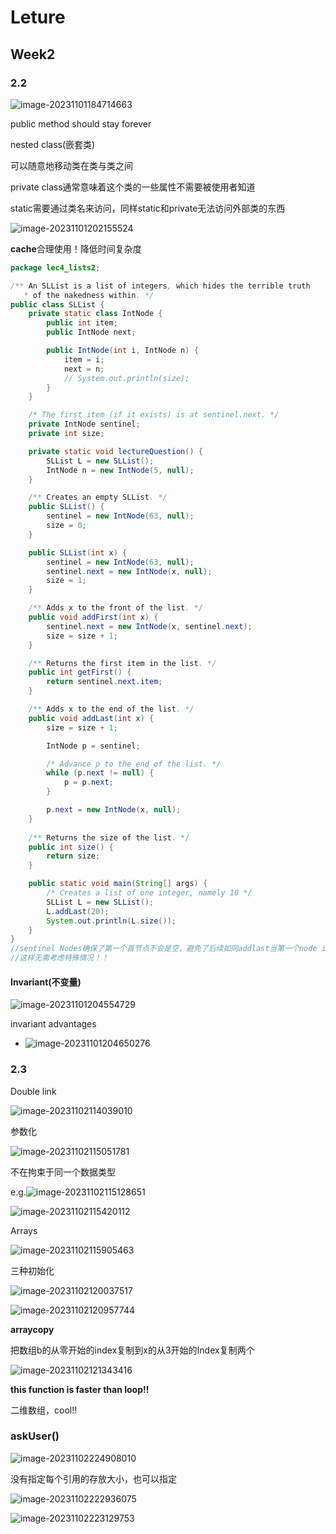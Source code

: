 # Leture

## Week2

### 2.2

![image-20231101184714663](C:\Users\谢隆杰\AppData\Roaming\Typora\typora-user-images\image-20231101184714663.png)

public method should stay forever

nested class(嵌套类)

可以随意地移动类在类与类之间

private class通常意味着这个类的一些属性不需要被使用者知道

static需要通过类名来访问，同样static和private无法访问外部类的东西



![image-20231101202155524](C:\Users\谢隆杰\AppData\Roaming\Typora\typora-user-images\image-20231101202155524.png)

**cache**合理使用！降低时间复杂度

```java
package lec4_lists2;

/** An SLList is a list of integers, which hides the terrible truth
   * of the nakedness within. */
public class SLList {	
	private static class IntNode {
		public int item;
		public IntNode next;

		public IntNode(int i, IntNode n) {
			item = i;
			next = n;
			// System.out.println(size);
		}
	} 

	/* The first item (if it exists) is at sentinel.next. */
	private IntNode sentinel;
	private int size;

	private static void lectureQuestion() {
		SLList L = new SLList();
		IntNode n = new IntNode(5, null);
	}

	/** Creates an empty SLList. */
	public SLList() {
		sentinel = new IntNode(63, null);
		size = 0;
	}

	public SLList(int x) {
		sentinel = new IntNode(63, null);
		sentinel.next = new IntNode(x, null);
		size = 1;
	}

 	/** Adds x to the front of the list. */
 	public void addFirst(int x) {
 		sentinel.next = new IntNode(x, sentinel.next);
 		size = size + 1;
 	}

 	/** Returns the first item in the list. */
 	public int getFirst() {
 		return sentinel.next.item;
 	}

 	/** Adds x to the end of the list. */
 	public void addLast(int x) {
 		size = size + 1; 		

 		IntNode p = sentinel;

 		/* Advance p to the end of the list. */
 		while (p.next != null) {
 			p = p.next;
 		}

 		p.next = new IntNode(x, null);
 	}
 	
 	/** Returns the size of the list. */
 	public int size() {
 		return size;
 	}

	public static void main(String[] args) {
 		/* Creates a list of one integer, namely 10 */
 		SLList L = new SLList();
 		L.addLast(20);
 		System.out.println(L.size());
 	}
}
//sentinel Nodes确保了第一个首节点不会是空，避免了后续如同addlast当第一个node is empty的情况
//这样无需考虑特殊情况！！
```

#### Invariant(不变量)

![image-20231101204554729](C:\Users\谢隆杰\AppData\Roaming\Typora\typora-user-images\image-20231101204554729.png)

invariant advantages

- ![image-20231101204650276](C:\Users\谢隆杰\AppData\Roaming\Typora\typora-user-images\image-20231101204650276.png)



### 2.3

Double link

![image-20231102114039010](C:\Users\谢隆杰\AppData\Roaming\Typora\typora-user-images\image-20231102114039010.png)



参数化

![image-20231102115051781](C:\Users\谢隆杰\AppData\Roaming\Typora\typora-user-images\image-20231102115051781.png)

不在拘束于同一个数据类型

e.g.![image-20231102115128651](C:\Users\谢隆杰\AppData\Roaming\Typora\typora-user-images\image-20231102115128651.png)

![image-20231102115420112](C:\Users\谢隆杰\AppData\Roaming\Typora\typora-user-images\image-20231102115420112.png)



Arrays

![image-20231102115905463](C:\Users\谢隆杰\AppData\Roaming\Typora\typora-user-images\image-20231102115905463.png)

三种初始化

![image-20231102120037517](C:\Users\谢隆杰\AppData\Roaming\Typora\typora-user-images\image-20231102120037517.png)

![image-20231102120957744](C:\Users\谢隆杰\AppData\Roaming\Typora\typora-user-images\image-20231102120957744.png)

**arraycopy**

把数组b的从零开始的index复制到x的从3开始的Index复制两个

![image-20231102121343416](C:\Users\谢隆杰\AppData\Roaming\Typora\typora-user-images\image-20231102121343416.png)

**this function is faster than loop!!**



二维数组，cool!!

### askUser()



![image-20231102224908010](C:\Users\谢隆杰\AppData\Roaming\Typora\typora-user-images\image-20231102224908010.png)

没有指定每个引用的存放大小，也可以指定

![image-20231102222936075](C:\Users\谢隆杰\AppData\Roaming\Typora\typora-user-images\image-20231102222936075.png)

![image-20231102223129753](C:\Users\谢隆杰\AppData\Roaming\Typora\typora-user-images\image-20231102223129753.png)

